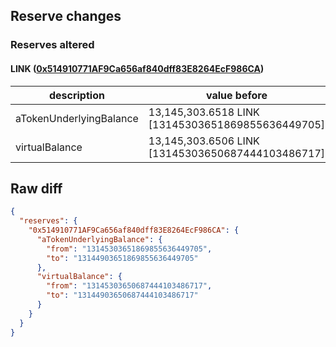 ## Reserve changes

### Reserves altered

#### LINK ([0x514910771AF9Ca656af840dff83E8264EcF986CA](https://etherscan.io/address/0x514910771AF9Ca656af840dff83E8264EcF986CA))

| description | value before | value after |
| --- | --- | --- |
| aTokenUnderlyingBalance | 13,145,303.6518 LINK [13145303651869855636449705] | 13,144,903.6518 LINK [13144903651869855636449705] |
| virtualBalance | 13,145,303.6506 LINK [13145303650687444103486717] | 13,144,903.6506 LINK [13144903650687444103486717] |


## Raw diff

```json
{
  "reserves": {
    "0x514910771AF9Ca656af840dff83E8264EcF986CA": {
      "aTokenUnderlyingBalance": {
        "from": "13145303651869855636449705",
        "to": "13144903651869855636449705"
      },
      "virtualBalance": {
        "from": "13145303650687444103486717",
        "to": "13144903650687444103486717"
      }
    }
  }
}
```